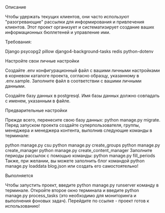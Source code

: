 Описание

Чтобы удержать текущих клиентов, они часто используют "разогревающие" рассылки для информирования и привлечения клиентов. 
Этот проект организует и систематизирует создание ваших информационных бюллетеней и управление ими.

Требования:

Django
psycopg2
pillow
django4-background-tasks
redis
python-dotenv

Настройте свои личные настройки

Создайте .env конфигурационный файл с вашими личными настройками 
в корневом каталоге проекта, согласно образцу, указанному в .env.sample. 
Заполните файл в соответствии с вашими личными данными.

Создайте базу данных в postgresql. Имя базы данных должно 
совпадать с именем, указанным в файле.

Предварительные настройки

Прежде всего, перенесите свою базу данных: python manage.py migrate.
Перед запуском проекта создайте суперпользователя, группы, менеджера и 
менеджера контента, выполнив следующие команды в терминале:

python manage.py csu
python manage.py create_groups
python manage.py create_manager
python manage.py create_content_manager
Заполните периоды рассылок с помощью команды:
python manage.py fill_periods Также, при желании, 
вы можете заполнить блог командой python manage.py loaddata blog.json 
или создать его самостоятельно!

Выполняется

Чтобы запустить проект, введите python manage.py runserver команду 
в терминале. Откройте второе окно терминала и 
введите python manage.py process_tasks (это необходимо для мониторинга и выполнения фоновых задач).
Перейдите по ссылке - проект готов к использованию!

